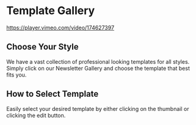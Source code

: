 # Template Gallery

https://player.vimeo.com/video/174627397

## Choose Your Style

We have a vast collection of professional looking templates for all styles. Simply click on our Newsletter Gallery 
and choose the template that best fits you. 

## How to Select Template

Easily select your desired template by either clicking on the thumbnail or clicking the edit button.
